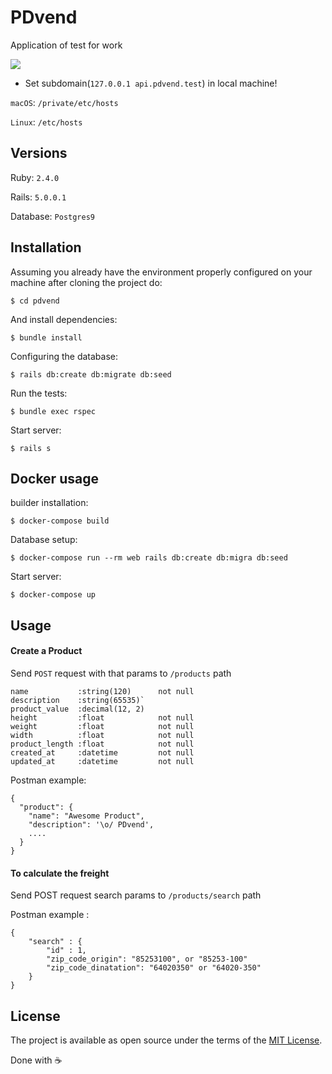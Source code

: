 # PDvend

Application of test for work

<img src="https://www.travis-ci.org/aristotelesbr2014/pdvend.svg?branch=master">

* Set subdomain(`127.0.0.1 api.pdvend.test`) in local machine!

`macOS`: `/private/etc/hosts`

`Linux`: `/etc/hosts`

## Versions

Ruby:
  `2.4.0`

Rails:
  `5.0.0.1`

Database:
  `Postgres9`

## Installation

Assuming you already have the environment properly configured on your machine after cloning the project do:

```
$ cd pdvend
```

And install dependencies:
```
$ bundle install
```

Configuring the database:

```
$ rails db:create db:migrate db:seed
```

Run the tests:
```
$ bundle exec rspec
```
Start server:
```
$ rails s
```

## Docker usage

builder installation:
```
$ docker-compose build
```
Database setup:

```
$ docker-compose run --rm web rails db:create db:migra db:seed
```

Start server:
```
$ docker-compose up
```

## Usage

#### Create a Product

Send `POST` request with that params to `/products` path

```
name           :string(120)      not null
description    :string(65535)`
product_value  :decimal(12, 2)
height         :float            not null
weight         :float            not null
width          :float            not null
product_length :float            not null
created_at     :datetime         not null
updated_at     :datetime         not null
```

Postman example:
```
{
  "product": {
    "name": "Awesome Product",
    "description": '\o/ PDvend',
    ....
  }
}
```

#### To calculate the freight

Send POST request search params to `/products/search` path

Postman example
:
```
{
	"search" : {
		"id" : 1,
		"zip_code_origin": "85253100", or "85253-100"
		"zip_code_dinatation": "64020350" or "64020-350"
	}
}
```

## License

The project is available as open source under the terms of the [MIT License](http://opensource.org/licenses/MIT).


Done with :coffee:

